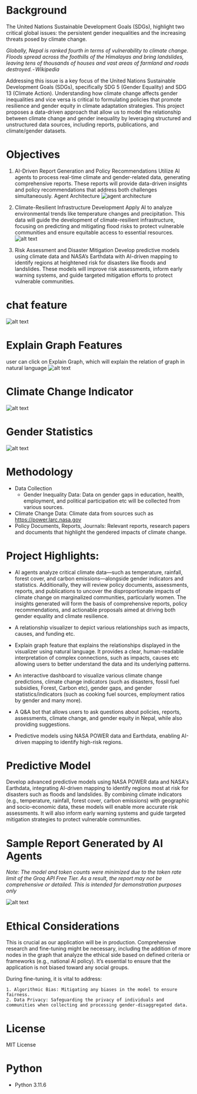 # Background
The United Nations Sustainable Development Goals (SDGs), highlight two critical global issues: the persistent gender inequalities and the increasing threats posed by climate change. 

_Globally, Nepal is ranked fourth in terms of vulnerability to climate change. Floods spread across the foothills of the Himalayas and bring landslides, leaving tens of thousands of houses and vast areas of farmland and roads destroyed. - Wikipedia_

Addressing this issue is a key focus of the United Nations Sustainable Development Goals (SDGs), specifically SDG 5 (Gender Equality) and SDG 13 (Climate Action). Understanding how climate change affects gender inequalities and vice versa is critical to formulating policies that promote resilience and gender equity in climate adaptation strategies.
This project proposes a data-driven approach that allow us to model the relationship between climate change and gender inequality by leveraging structured and unstructured data sources, including reports, publications, and climate/gender datasets.

# Objectives

1. AI-Driven Report Generation and Policy Recommendations
Utilize AI agents to process real-time climate and gender-related data, generating comprehensive reports. These reports will provide data-driven insights and policy recommendations that address both challenges simultaneously.
    Agent Architecture
    ![agent architecture](screenshot/image-5.png)

2. Climate-Resilient Infrastructure Development
Apply AI to analyze environmental trends like temperature changes and precipitation. This data will guide the development of climate-resilient infrastructure, focusing on predicting and mitigating flood risks to protect vulnerable communities and ensure equitable access to essential resources.
    ![alt text](screenshot/image-2.png)

3. Risk Assessment and Disaster Mitigation
Develop predictive models using climate data and NASA’s Earthdata with AI-driven mapping to identify regions at heightened risk for disasters like floods and landslides. These models will improve risk assessments, inform early warning systems, and guide targeted mitigation efforts to protect vulnerable communities.


# chat feature
![alt text](screenshot/image.png)

# Explain Graph Features
user can click on Explain Graph, which will explain the relation of graph in natural language
![alt text](screenshot/image-4.png)

# Climate Change Indicator
![alt text](screenshot/image-1.png)

# Gender Statistics
![alt text](screenshot/image-3.png)

# Methodology
- Data Collection
    - Gender Inequality Data: Data on gender gaps in education, health, employment, and political participation etc will be collected from various sources. 
- Climate Change Data: Climate data from sources such as https://power.larc.nasa.gov   
- Policy Documents, Reports, Journals: Relevant reports, research papers and documents that highlight the gendered impacts of climate change.


# Project Highlights:
- AI agents analyze critical climate data—such as temperature, rainfall, forest cover, and carbon emissions—alongside gender indicators and statistics. Additionally, they will review policy documents, assessments, reports, and publications to uncover the disproportionate impacts of climate change on marginalized communities, particularly women. The insights generated will form the basis of comprehensive reports, policy recommendations, and actionable proposals aimed at driving both gender equality and climate resilience.

- A relationship visualizer to depict various relationships such as impacts, causes, and funding etc.

- Explain graph feature that explains the relationships displayed in the visualizer using natural language. It provides a clear, human-readable interpretation of complex connections, such as impacts, causes etc allowing users to better understand the data and its underlying patterns.

- An interactive dashboard to visualize various climate change predictions, climate change indicators (such as disasters, fossil fuel subsidies, Forest, Carbon etc), gender gaps, and gender statistics/indicators (such as cooking fuel sources, employment ratios by gender and many more).

- A Q&A bot that allows users to ask questions about policies, reports, assessments, climate change, and gender equity in Nepal, while also providing suggestions.

- Predictive models using NASA POWER data and Earthdata, enabling AI-driven mapping to identify high-risk regions.


# Predictive Model
Develop advanced predictive models using NASA POWER data and NASA's Earthdata, integrating AI-driven mapping to identify regions most at risk for disasters such as floods and landslides. By combining climate indicators (e.g., temperature, rainfall, forest cover, carbon emissions) with geographic and socio-economic data, these models will enable more accurate risk assessments. It will also inform early warning systems and guide targeted mitigation strategies to protect vulnerable communities.

# Sample Report Generated by AI Agents 
_Note: The model and token counts were minimized due to the token rate limit of the Groq API Free Tier. As a result, the report may not be comprehensive or detailed. This is intended for demonstration purposes only_

![alt text](screenshot/image-6.png)


# Ethical Considerations
This is crucial as our application will be in production. Comprehensive research and fine-tuning might be necessary, including the addition of more nodes in the graph that analyze the ethical side based on defined criteria or frameworks (e.g., national AI policy). It’s essential to ensure that the application is not biased toward any social groups.

During fine-tuning, it is vital to address:

    1. Algorithmic Bias: Mitigating any biases in the model to ensure fairness.
    2. Data Privacy: Safeguarding the privacy of individuals and communities when collecting and processing gender-disaggregated data.

# License
MIT License

# Python
- Python 3.11.6 


